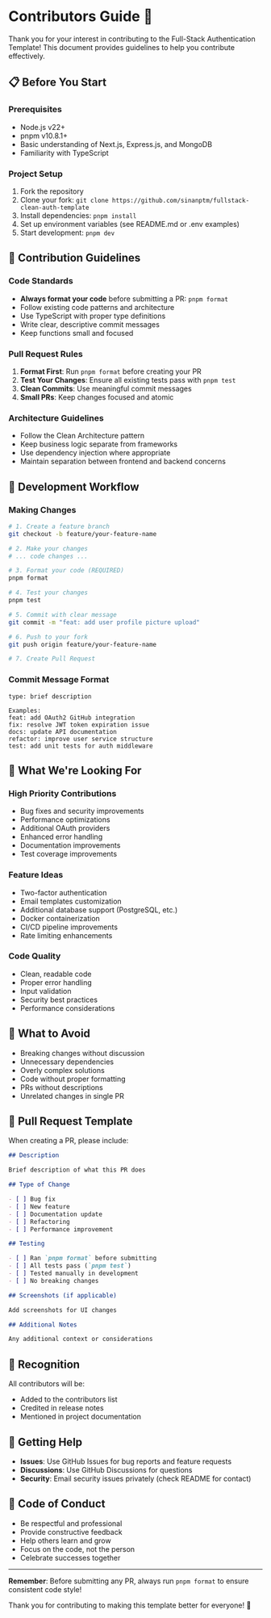 # Contributors Guide 🤝

Thank you for your interest in contributing to the Full-Stack Authentication Template! This document provides guidelines to help you contribute effectively.

## 📋 Before You Start

### Prerequisites

- Node.js v22+
- pnpm v10.8.1+
- Basic understanding of Next.js, Express.js, and MongoDB
- Familiarity with TypeScript

### Project Setup

1. Fork the repository
2. Clone your fork: `git clone https://github.com/sinanptm/fullstack-clean-auth-template`
3. Install dependencies: `pnpm install`
4. Set up environment variables (see README.md or .env examples)
5. Start development: `pnpm dev`

## 🎯 Contribution Guidelines

### Code Standards

- **Always format your code** before submitting a PR: `pnpm format`
- Follow existing code patterns and architecture
- Use TypeScript with proper type definitions
- Write clear, descriptive commit messages
- Keep functions small and focused

### Pull Request Rules

1. **Format First**: Run `pnpm format` before creating your PR
2. **Test Your Changes**: Ensure all existing tests pass with `pnpm test`
3. **Clean Commits**: Use meaningful commit messages
4. **Small PRs**: Keep changes focused and atomic

### Architecture Guidelines

- Follow the Clean Architecture pattern
- Keep business logic separate from frameworks
- Use dependency injection where appropriate
- Maintain separation between frontend and backend concerns

## 🔧 Development Workflow

### Making Changes

```bash
# 1. Create a feature branch
git checkout -b feature/your-feature-name

# 2. Make your changes
# ... code changes ...

# 3. Format your code (REQUIRED)
pnpm format

# 4. Test your changes
pnpm test

# 5. Commit with clear message
git commit -m "feat: add user profile picture upload"

# 6. Push to your fork
git push origin feature/your-feature-name

# 7. Create Pull Request
```

### Commit Message Format

```
type: brief description

Examples:
feat: add OAuth2 GitHub integration
fix: resolve JWT token expiration issue
docs: update API documentation
refactor: improve user service structure
test: add unit tests for auth middleware
```

## 🎨 What We're Looking For

### High Priority Contributions

- Bug fixes and security improvements
- Performance optimizations
- Additional OAuth providers
- Enhanced error handling
- Documentation improvements
- Test coverage improvements

### Feature Ideas

- Two-factor authentication
- Email templates customization
- Additional database support (PostgreSQL, etc.)
- Docker containerization
- CI/CD pipeline improvements
- Rate limiting enhancements

### Code Quality

- Clean, readable code
- Proper error handling
- Input validation
- Security best practices
- Performance considerations

## 🚫 What to Avoid

- Breaking changes without discussion
- Unnecessary dependencies
- Overly complex solutions
- Code without proper formatting
- PRs without descriptions
- Unrelated changes in single PR

## 📝 Pull Request Template

When creating a PR, please include:

```markdown
## Description

Brief description of what this PR does

## Type of Change

- [ ] Bug fix
- [ ] New feature
- [ ] Documentation update
- [ ] Refactoring
- [ ] Performance improvement

## Testing

- [ ] Ran `pnpm format` before submitting
- [ ] All tests pass (`pnpm test`)
- [ ] Tested manually in development
- [ ] No breaking changes

## Screenshots (if applicable)

Add screenshots for UI changes

## Additional Notes

Any additional context or considerations
```

## 🎉 Recognition

All contributors will be:

- Added to the contributors list
- Credited in release notes
- Mentioned in project documentation

## 💬 Getting Help

- **Issues**: Use GitHub Issues for bug reports and feature requests
- **Discussions**: Use GitHub Discussions for questions
- **Security**: Email security issues privately (check README for contact)

## 📄 Code of Conduct

- Be respectful and professional
- Provide constructive feedback
- Help others learn and grow
- Focus on the code, not the person
- Celebrate successes together

---

**Remember**: Before submitting any PR, always run `pnpm format` to ensure consistent code style!

Thank you for contributing to making this template better for everyone! 🚀
